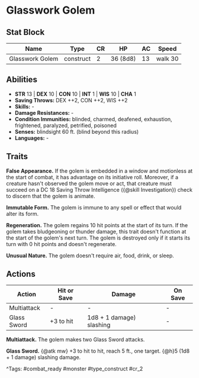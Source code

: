 # Glasswork Golem

## Stat Block

| Name | Type | CR | HP | AC | Speed |
|------|------|----|----|----|-------|
| Glasswork Golem | construct | 2 | 36 (8d8) | 13 | walk 30 |

## Abilities

- **STR** 13 | **DEX** 10 | **CON** 10 | **INT** 1 | **WIS** 10 | **CHA** 1
- **Saving Throws:** DEX ++2, CON ++2, WIS ++2  
- **Skills:** -  
- **Damage Resistances:** -  
- **Condition Immunities:** blinded, charmed, deafened, exhaustion, frightened, paralyzed, petrified, poisoned  
- **Senses:** blindsight 60 ft. (blind beyond this radius)  
- **Languages:** -

## Traits

**False Appearance.** If the golem is embedded in a window and motionless at the start of combat, it has advantage on its initiative roll. Moreover, if a creature hasn't observed the golem move or act, that creature must succeed on a DC 18 Saving Throw Intelligence ({@skill Investigation}) check to discern that the golem is animate.

**Immutable Form.** The golem is immune to any spell or effect that would alter its form.

**Regeneration.** The golem regains 10 hit points at the start of its turn. If the golem takes bludgeoning or thunder damage, this trait doesn't function at the start of the golem's next turn. The golem is destroyed only if it starts its turn with 0 hit points and doesn't regenerate.

**Unusual Nature.** The golem doesn't require air, food, drink, or sleep.


## Actions

| Action | Hit or Save | Damage | On Save |
|--------|--------------|--------|----------|
| Multiattack | - | - | - |
| Glass Sword | +3 to hit | 1d8 + 1 damage) slashing | - |

**Multiattack.** The golem makes two Glass Sword attacks.

**Glass Sword.** {@atk mw} +3 to hit to hit, reach 5 ft., one target. {@h}5 (1d8 + 1 damage) slashing damage.


^Tags: #combat_ready #monster #type_construct #cr_2
